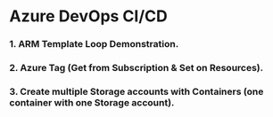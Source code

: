 # Azure DevOps CI/CD
### 1. ARM Template Loop Demonstration.
### 2. Azure Tag (Get from Subscription & Set on Resources).
### 3. Create multiple Storage accounts with Containers (one container with one Storage account).
